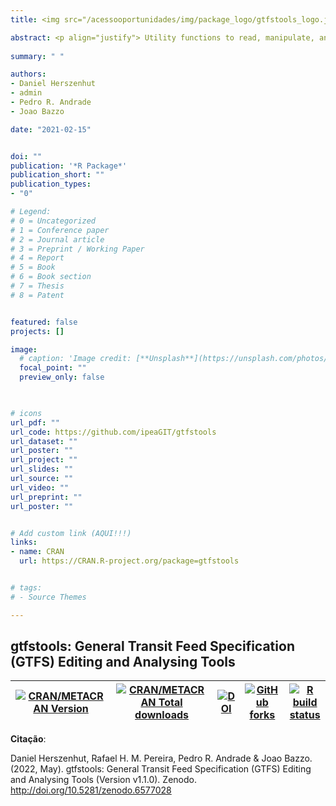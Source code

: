 ```yaml
---
title: <img src="/acessooportunidades/img/package_logo/gtfstools_logo.jpg" width="200" align="center" alt="">

abstract: <p align="justify"> Utility functions to read, manipulate, analyse and write transit feeds in the General Transit Feed Specification (GTFS) data format. </p> 
  
summary: " "

authors:
- Daniel Herszenhut
- admin
- Pedro R. Andrade
- Joao Bazzo

date: "2021-02-15"


doi: ""
publication: '*R Package*'
publication_short: ""
publication_types:
- "0"

# Legend: 
# 0 = Uncategorized
# 1 = Conference paper
# 2 = Journal article
# 3 = Preprint / Working Paper
# 4 = Report
# 5 = Book
# 6 = Book section
# 7 = Thesis
# 8 = Patent


featured: false
projects: []

image:
  # caption: 'Image credit: [**Unsplash**](https://unsplash.com/photos/jdD8gXaTZsc)'
  focal_point: ""
  preview_only: false


  
# icons
url_pdf: ""
url_code: https://github.com/ipeaGIT/gtfstools
url_dataset: ""
url_poster: ""
url_project: ""
url_slides: ""
url_source: ""
url_video: ""
url_preprint: ""
url_poster: ""


# Add custom link (AQUI!!!)
links:
- name: CRAN
  url: https://CRAN.R-project.org/package=gtfstools


# tags:
# - Source Themes

---
```


## **gtfstools**: General Transit Feed Specification (GTFS) Editing and Analysing Tools

| [![CRAN/METACRAN Version](https://www.r-pkg.org/badges/version/gtfstools)](https://CRAN.R-project.org/package=gtfstools) | [![CRAN/METACRAN Total downloads](https://cranlogs.r-pkg.org/badges/grand-total/gtfstools?color=blue)](https://CRAN.R-project.org/package=gtfstools) | [![DOI](https://zenodo.org/badge/DOI/10.5281/zenodo.5703236.svg)](https://doi.org/10.5281/zenodo.5703236) | [![GitHub forks](https://img.shields.io/badge/GitHub-code-orange)](https://github.com/ipeaGIT/gtfstools) | [![R build status](https://github.com/ipeaGIT/gtfstools/workflows/R-CMD-check/badge.svg)](https://github.com/ipeaGIT/gtfstools/actions) |
|-----|-----|-----|-----|-----|



__Citação__:

Daniel Herszenhut, Rafael H. M. Pereira, Pedro R. Andrade & Joao Bazzo. (2022, May). gtfstools: General Transit Feed Specification (GTFS) Editing and Analysing Tools (Version v1.1.0). Zenodo. http://doi.org/10.5281/zenodo.6577028
